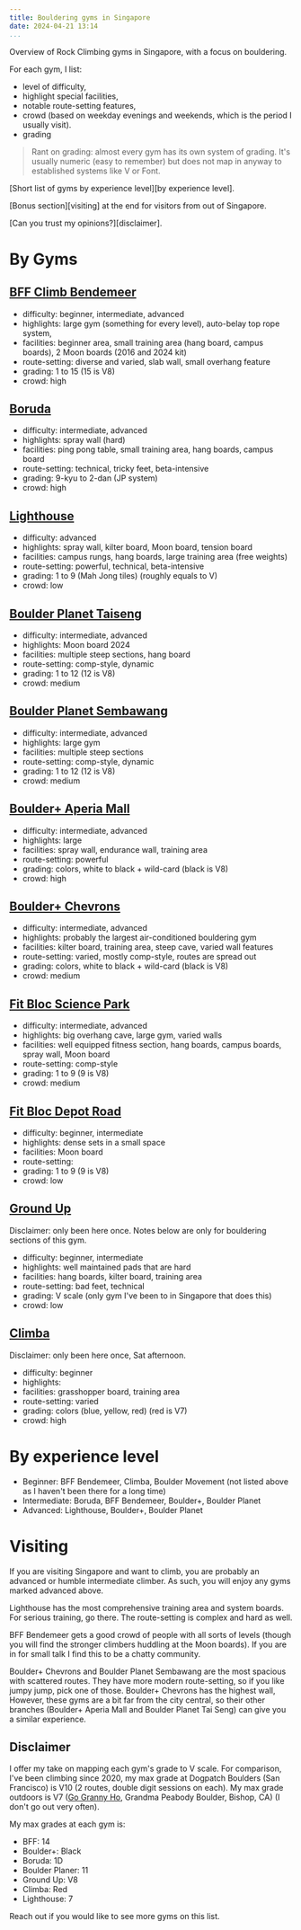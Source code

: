 ```yaml
---
title: Bouldering gyms in Singapore
date: 2024-04-21 13:14
...
```


Overview of Rock Climbing gyms in Singapore, with a focus on bouldering.

For each gym, I list:

- level of difficulty,
- highlight special facilities,
- notable route-setting features,
- crowd (based on weekday evenings and weekends, which is the period I usually
  visit).
- grading

> Rant on grading: almost every gym has its own system of grading. It's usually
> numeric (easy to remember) but does not map in anyway to established systems
> like V or Font.

[Short list of gyms by experience level][by experience level].

[Bonus section][visiting] at the end for visitors from out of Singapore.

[Can you trust my opinions?][disclaimer].

# By Gyms

## [BFF Climb Bendemeer](https://maps.app.goo.gl/tLZCwKWwiUtTvZCD9)

- difficulty: beginner, intermediate, advanced
- highlights: large gym (something for every level), auto-belay top rope system,
- facilities: beginner area, small training area (hang board, campus boards), 2
  Moon boards (2016 and 2024 kit)
- route-setting: diverse and varied, slab wall, small overhang feature
- grading: 1 to 15 (15 is V8)
- crowd: high

## [Boruda](https://maps.app.goo.gl/EnAUNcv7SxXPVBt17)

- difficulty: intermediate, advanced
- highlights: spray wall (hard)
- facilities: ping pong table, small training area, hang boards, campus board
- route-setting: technical, tricky feet, beta-intensive
- grading: 9-kyu to 2-dan (JP system)
- crowd: high

## [Lighthouse](https://maps.app.goo.gl/X42H1xYvcQA17ZSD6)

- difficulty: advanced
- highlights: spray wall, kilter board, Moon board, tension board
- facilities: campus rungs, hang boards, large training area (free weights)
- route-setting: powerful, technical, beta-intensive
- grading: 1 to 9 (Mah Jong tiles) (roughly equals to V)
- crowd: low

## [Boulder Planet Taiseng](https://maps.app.goo.gl/gsBirpNcnH4ywLsFA)

- difficulty: intermediate, advanced
- highlights: Moon board 2024
- facilities: multiple steep sections, hang board
- route-setting: comp-style, dynamic
- grading: 1 to 12 (12 is V8)
- crowd: medium

## [Boulder Planet Sembawang](https://maps.app.goo.gl/qFbvDzffPpM3XGRj7)

- difficulty: intermediate, advanced
- highlights: large gym
- facilities: multiple steep sections
- route-setting: comp-style, dynamic
- grading: 1 to 12 (12 is V8)
- crowd: medium

## [Boulder+ Aperia Mall](https://maps.app.goo.gl/Jb8hFHZjXEvHXH5W9)

- difficulty: intermediate, advanced
- highlights: large
- facilities: spray wall, endurance wall, training area
- route-setting: powerful
- grading: colors, white to black + wild-card (black is V8)
- crowd: high

## [Boulder+ Chevrons](https://maps.app.goo.gl/5yRcUsMEUC3zbJCv5)

- difficulty: intermediate, advanced
- highlights: probably the largest air-conditioned bouldering gym
- facilities: kilter board, training area, steep cave, varied wall features
- route-setting: varied, mostly comp-style, routes are spread out
- grading: colors, white to black + wild-card (black is V8)
- crowd: medium

## [Fit Bloc Science Park](https://maps.app.goo.gl/EULArBtQwUPz3fkb7)

- difficulty: intermediate, advanced
- highlights: big overhang cave, large gym, varied walls
- facilities: well equipped fitness section, hang boards, campus boards, spray wall, Moon board
- route-setting: comp-style
- grading: 1 to 9 (9 is V8)
- crowd: medium

## [Fit Bloc Depot Road](https://maps.app.goo.gl/EdQGaw8ag1rWDPrk7)

- difficulty: beginner, intermediate
- highlights: dense sets in a small space
- facilities: Moon board
- route-setting:
- grading: 1 to 9 (9 is V8)
- crowd: low

## [Ground Up](https://maps.app.goo.gl/UJWXQLLnkJeRsoMh7)

Disclaimer: only been here once. Notes below are only for bouldering sections
of this gym.

- difficulty: beginner, intermediate
- highlights: well maintained pads that are hard
- facilities: hang boards, kilter board, training area
- route-setting: bad feet, technical
- grading: V scale (only gym I've been to in Singapore that does this)
- crowd: low

## [Climba](https://maps.app.goo.gl/3rsxQAQ3AdJh3qJ98)

Disclaimer: only been here once, Sat afternoon.

- difficulty: beginner
- highlights:
- facilities: grasshopper board, training area
- route-setting: varied
- grading: colors (blue, yellow, red) (red is V7)
- crowd: high

# By experience level

- Beginner: BFF Bendemeer, Climba, Boulder Movement (not listed above as I
  haven't been there for a long time)
- Intermediate: Boruda, BFF Bendemeer, Boulder+, Boulder Planet
- Advanced: Lighthouse, Boulder+, Boulder Planet

# Visiting

If you are visiting Singapore and want to climb, you are probably an advanced
or humble intermediate climber. As such, you will enjoy any gyms marked
advanced above.

Lighthouse has the most comprehensive training area and system boards. For
serious training, go there. The route-setting is complex and hard as well.

BFF Bendemeer gets a good crowd of people with all sorts of levels (though you
will find the stronger climbers huddling at the Moon boards). If you are in for
small talk I find this to be a chatty community.

Boulder+ Chevrons and Boulder Planet Sembawang are the most spacious with
scattered routes. They have more modern route-setting, so if you like jumpy
jump, pick one of those. Boulder+ Chevrons has the highest wall, However, these
gyms are a bit far from the city central, so their other branches (Boulder+
Aperia Mall and Boulder Planet Tai Seng) can give you a similar experience.

## Disclaimer

I offer my take on mapping each gym's grade to V scale. For comparison, I've
been climbing since 2020, my max grade at Dogpatch Boulders (San Francisco) is
V10 (2 routes, double digit sessions on each). My max grade outdoors is V7 ([Go
Granny Ho][gogrannyho], Grandma Peabody Boulder, Bishop, CA) (I don't go out
very often).

My max grades at each gym is:

- BFF: 14
- Boulder+: Black
- Boruda: 1D
- Boulder Planer: 11
- Ground Up: V8
- Climba: Red
- Lighthouse: 7

[gogrannyho]: https://www.youtube.com/watch?v=fWkcQNCs1I8 "Andy Liu on Go Granny Ho, this is not me."

Reach out if you would like to see more gyms on this list.
